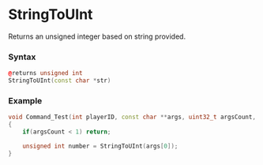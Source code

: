 # StringToUInt

Returns an unsigned integer based on string provided.

### Syntax

```cpp
@returns unsigned int
StringToUInt(const char *str)
```

### Example

```cpp
void Command_Test(int playerID, const char **args, uint32_t argsCount, bool silent)
{
    if(argsCount < 1) return;

    unsigned int number = StringToUInt(args[0]);
}
```